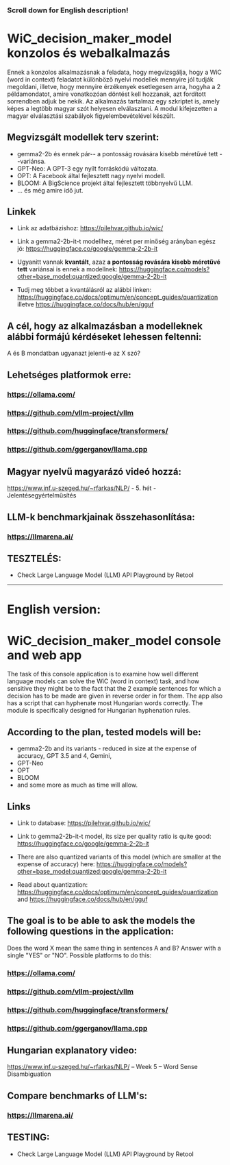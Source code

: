 ### Scroll down for English description!

# WiC_decision_maker_model konzolos és webalkalmazás
Ennek a konzolos alkalmazásnak a feladata, hogy megvizsgálja, hogy a WiC (word in context) feladatot különböző nyelvi modellek mennyire jól tudják megoldani, illetve, hogy mennyire érzékenyek esetlegesen arra, hogyha a 2 példamondatot, amire vonatkozóan döntést kell hozzanak, azt fordított sorrendben adjuk be nekik. Az alkalmazás tartalmaz egy szkriptet is, amely képes a legtöbb magyar szót helyesen elválasztani. A modul kifejezetten a magyar elválasztási szabályok figyelembevételével készült.

## Megvizsgált modellek terv szerint:
* gemma2-2b és ennek pár-- a pontosság rovására kisebb méretűvé tett --variánsa.
* GPT-Neo: A GPT-3 egy nyílt forráskódú változata.
* OPT: A Facebook által fejlesztett nagy nyelvi modell.
* BLOOM: A BigScience projekt által fejlesztett többnyelvű LLM.
*  ... és még amire idő jut.


## Linkek
- Link az adatbázishoz: https://pilehvar.github.io/wic/

- Link a gemma2-2b-it-t modellhez, méret per minőség arányban egész jó: https://huggingface.co/google/gemma-2-2b-it

- Ugyanitt vannak **kvantált**, azaz **a pontosság rovására kisebb méretűvé tett** variánsai is ennek a modellnek: https://huggingface.co/models?other=base_model:quantized:google/gemma-2-2b-it

- Tudj meg többet a kvantálásról az alábbi linken: https://huggingface.co/docs/optimum/en/concept_guides/quantization illetve https://huggingface.co/docs/hub/en/gguf

## A cél, hogy az alkalmazásban a modelleknek alábbi formájú kérdéseket lehessen feltenni:
A és B mondatban ugyanazt jelenti-e az X szó?
## Lehetséges platformok erre:
### https://ollama.com/
### https://github.com/vllm-project/vllm
### https://github.com/huggingface/transformers/
### https://github.com/ggerganov/llama.cpp

## Magyar nyelvű magyarázó videó hozzá:
https://www.inf.u-szeged.hu/~rfarkas/NLP/ - 5. hét - Jelentésegyértelműsítés 

## LLM-k benchmarkjainak összehasonlítása:
### https://llmarena.ai/

## TESZTELÉS:
- Check Large Language Model (LLM) API Playground by Retool
---------------------------------------------------------------------------------------------------------------------------------------------------------------------------------------------------------------------------------------------------
# English version:

# WiC_decision_maker_model console and web app
The task of this console application is to examine how well different language models can solve the WiC (word in context) task, and how sensitive they might be to the fact that the 2 example sentences for which a decision has to be made are given in reverse order in for them. The app also has a script that can hyphenate most Hungarian words correctly. The module is specifically designed for Hungarian hyphenation rules.

## According to the plan, tested models will be:
*  gemma2-2b and its variants - reduced in size at the expense of accuracy, GPT 3.5 and 4, Gemini,
* GPT-Neo
* OPT
* BLOOM
*  and some more as much as time will allow.

## Links
- Link to database: https://pilehvar.github.io/wic/

- Link to gemma2-2b-it-t model, its size per quality ratio is quite good: https://huggingface.co/google/gemma-2-2b-it

- There are also quantized variants of this model (which are smaller at the expense of accuracy) here: https://huggingface.co/models?other=base_model:quantized:google/gemma-2-2b-it

- Read about quantization: https://huggingface.co/docs/optimum/en/concept_guides/quantization and https://huggingface.co/docs/hub/en/gguf

## The goal is to be able to ask the models the following questions in the application:
Does the word X mean the same thing in sentences A and B? Answer with a single "YES" or "NO".
Possible platforms to do this:
### https://ollama.com/
### https://github.com/vllm-project/vllm
### https://github.com/huggingface/transformers/
### https://github.com/ggerganov/llama.cpp

## Hungarian explanatory video:
https://www.inf.u-szeged.hu/~rfarkas/NLP/ – Week 5 – Word Sense Disambiguation

## Compare benchmarks of LLM's:
### https://llmarena.ai/

## TESTING:
- Check Large Language Model (LLM) API Playground by Retool
